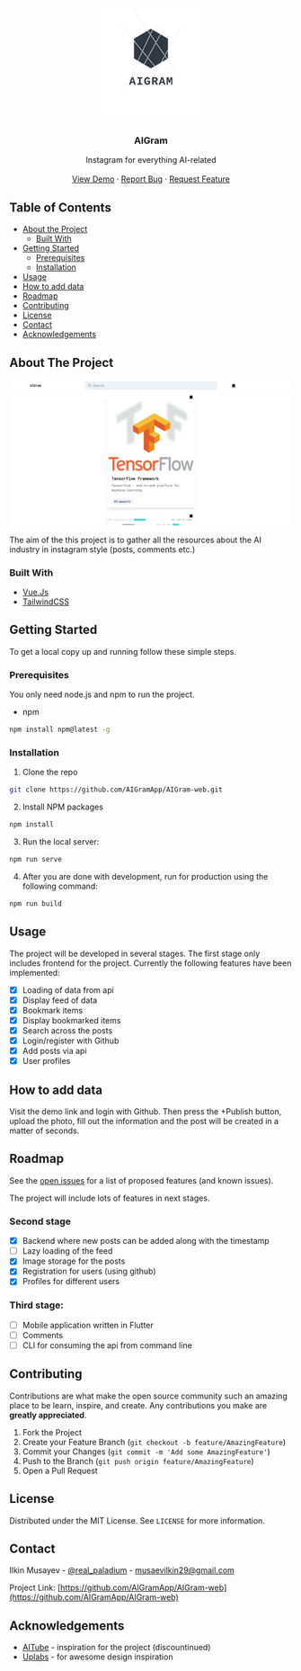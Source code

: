 <!-- PROJECT LOGO -->
<br />
<p align="center">
  <a href="https://github.com/AIGramApp/AIGram-web">
    <img src="./images/logo.png" alt="Logo" width="200" height="200">
  </a>

  <h3 align="center">AIGram</h3>

  <p align="center">
    Instagram for everything AI-related
    <br />
    <br />
    <a href="https://aigram.ilkinmusayev.com">View Demo</a>
    ·
    <a href="https://github.com/AIGramApp/AIGram-web/issues">Report Bug</a>
    ·
    <a href="https://github.com/AIGramApp/AIGram-web/issues">Request Feature</a>
  </p>
</p>



<!-- TABLE OF CONTENTS -->
## Table of Contents

* [About the Project](#about-the-project)
  * [Built With](#built-with)
* [Getting Started](#getting-started)
  * [Prerequisites](#prerequisites)
  * [Installation](#installation)
* [Usage](#usage)
* [How to add data](#how-to-add-data)
* [Roadmap](#roadmap)
* [Contributing](#contributing)
* [License](#license)
* [Contact](#contact)
* [Acknowledgements](#acknowledgements)



<!-- ABOUT THE PROJECT -->
## About The Project

![AIGram desktop screenshot](./images/screenshot.png)

The aim of the this project is to gather all the resources about the AI industry in instagram style (posts, comments etc.)

### Built With

* [Vue.Js](https://vuejs.org/)
* [TailwindCSS](https://tailwindcss.com/)


<!-- GETTING STARTED -->
## Getting Started

To get a local copy up and running follow these simple steps.

### Prerequisites

You only need node.js and npm to run the project.
* npm
```sh
npm install npm@latest -g
```

### Installation
 
1. Clone the repo
```sh
git clone https://github.com/AIGramApp/AIGram-web.git
```
2. Install NPM packages
```sh
npm install
```
3. Run the local server:
```sh
npm run serve
```
4. After you are done with development, run for production using the following command:
```sh
npm run build
```


<!-- USAGE EXAMPLES -->
## Usage

The project will be developed in several stages. The first stage only includes frontend for the project. Currently the following features have been implemented:
- [x] Loading of data from api
- [x] Display feed of data
- [x] Bookmark items
- [x] Display bookmarked items
- [x] Search across the posts
- [x] Login/register with Github
- [x] Add posts via api
- [x] User profiles

## How to add data

Visit the demo link and login with Github. Then press the +Publish button, upload the photo, fill out the information and the post will be created in a matter of seconds.

<!-- ROADMAP -->
## Roadmap

See the [open issues](https://github.com/AIGramApp/AIGram-web/issues) for a list of proposed features (and known issues).

The project will include lots of features in next stages.

### Second stage
- [x] Backend where new posts can be added along with the timestamp
- [ ] Lazy loading of the feed
- [x] Image storage for the posts
- [x] Registration for users (using github)
- [x] Profiles for different users

### Third stage:
- [ ] Mobile application written in Flutter
- [ ] Comments
- [ ] CLI for consuming the api from command line

<!-- CONTRIBUTING -->
## Contributing

Contributions are what make the open source community such an amazing place to be learn, inspire, and create. Any contributions you make are **greatly appreciated**.

1. Fork the Project
2. Create your Feature Branch (`git checkout -b feature/AmazingFeature`)
3. Commit your Changes (`git commit -m 'Add some AmazingFeature'`)
4. Push to the Branch (`git push origin feature/AmazingFeature`)
5. Open a Pull Request

<!-- LICENSE -->
## License

Distributed under the MIT License. See `LICENSE` for more information.



<!-- CONTACT -->
## Contact

Ilkin Musayev - [@real_paladium](https://twitter.com/real_paladium) - musaevilkin29@gmail.com

Project Link: [https://github.com/AIGramApp/AIGram-web](https://github.com/AIGramApp/AIGram-web)



<!-- ACKNOWLEDGEMENTS -->
## Acknowledgements

* [AITube](http://web.archive.org/web/20190124222053/https://aitube.io/) - inspiration for the project (discountinued)
* [Uplabs](https://www.uplabs.com/) - for awesome design inspiration